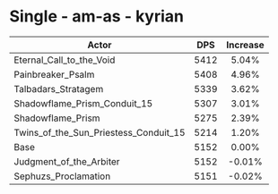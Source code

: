 # Single - am-as - kyrian
| Actor | DPS | Increase |
|---|:---:|:---:|
|Eternal_Call_to_the_Void|5412|5.04%|
|Painbreaker_Psalm|5408|4.96%|
|Talbadars_Stratagem|5339|3.62%|
|Shadowflame_Prism_Conduit_15|5307|3.01%|
|Shadowflame_Prism|5275|2.39%|
|Twins_of_the_Sun_Priestess_Conduit_15|5214|1.20%|
|Base|5152|0.00%|
|Judgment_of_the_Arbiter|5152|-0.01%|
|Sephuzs_Proclamation|5151|-0.02%|
